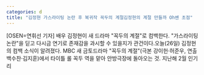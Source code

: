 ```yaml
---
categories: d
title: "김정현 가스라이팅 논란 후 복귀작 꼭두의 계절김정현의 계절 만들까 Oh쎈 초점"
---
```

[OSEN=연휘선 기자] 배우 김정현이 새 드라마 "꼭두의 계절"로 컴백한다. "가스라이팅 논란"을 딛고 다시금 연기로 존재감을 과시할 수 있을지가 관건이다.오늘(26일) 김정현의 컴백 소식이 알려졌다. MBC 새 금토드라마 "꼭두의 계절"(극본 강이헌·허준우, 연출 백수찬·김지훈)에서 타이틀 롤 꼭두 역을 맡아 안방극장에 돌아오는 것. 지난해 2월 인기리